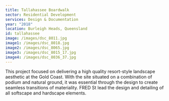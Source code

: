 ```yaml
---
title: Tallahassee Boardwalk
sector: Residential Development
services: Design & Documentation
year: "2018"
location: Burleigh Heads, Queensland
id: tallahassee
image: /images/dsc_8011.jpg
image1: /images/dsc_8018.jpg
image2: /images/dsc_8065.jpg
image3: /images/dsc_8015_17.jpg
image4: /images/dsc_8036_37.jpg
---
```


This project focused on delivering a high quality resort-style
landscape aesthetic at the Gold Coast. With the site situated on a combination
of podium and natural ground, it was essential through the design to create
seamless transitions of materiality. FRED St lead the design and detailing of
all softscape and hardscape elements.
